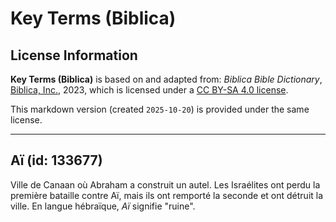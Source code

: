 # Key Terms (Biblica)

## License Information

**Key Terms (Biblica)** is based on and adapted from: _Biblica Bible Dictionary_, [Biblica, Inc.](https://www.biblica.com/), 2023, which is licensed under a [CC BY-SA 4.0 license](https://creativecommons.org/licenses/by-sa/4.0/legalcode.en).

This markdown version (created `2025-10-20`) is provided under the same license.



--------------------------------

## Aï (id: 133677)

Ville de Canaan où Abraham a construit un autel. Les Israélites ont perdu la première bataille contre Aï, mais ils ont remporté la seconde et ont détruit la ville. En langue hébraïque, *Aï* signifie "ruine".



